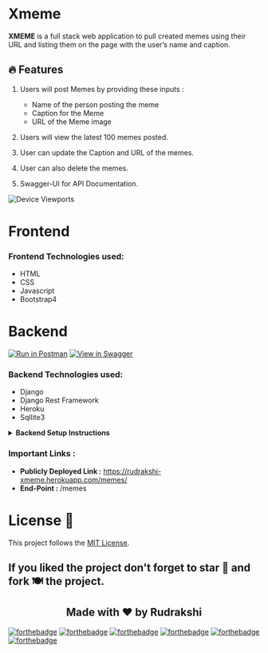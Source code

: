 # Xmeme

**XMEME** is a full stack web application to pull created memes using their URL and listing them on the page with the user’s name and caption.

## :fire: Features

1. Users will post Memes by providing these inputs :
   * Name of the person posting the meme
   * Caption for the Meme
   * URL of the Meme image
   
2. Users will view the latest 100 memes posted.

3. User can update the Caption and URL of the memes.
4. User can also delete the memes.
5. Swagger-UI for API Documentation.

![Device Viewports](https://user-images.githubusercontent.com/55245862/108157326-74e87300-7108-11eb-85c1-cd956a94b46a.png)


# Frontend 
### Frontend Technologies used:
- HTML
- CSS
- Javascript
- Bootstrap4

# Backend

[![Run in Postman](https://run.pstmn.io/button.svg)](https://documenter.getpostman.com/view/14143990/TWDRtfoy)
[![View in Swagger](http://jessemillar.github.io/view-in-swagger-button/button.svg)](https://rudrakshi-xmeme.herokuapp.com/swagger-ui/)
### Backend Technologies used:
- Django
- Django Rest Framework
- Heroku
- Sqllite3

<details>
  <summary><strong>Backend Setup Instructions</strong></summary>

- Fork and Clone the repo using
```
git clone https://github.com/rudrakshi99/Xmeme.git
cd backend
```
- Install dependencies using
```
pip3 install -r requirements.txt
```
- Make migrations using
```
python3 manage.py makemigrations
```
- Migrate Database
```
python3 manage.py migrate
```
- Create a superuser
```
python3 manage.py createsuperuser
```
- Run server using
```
python3 manage.py runserver
```
</details>

### Important Links :
* **Publicly Deployed Link :** https://rudrakshi-xmeme.herokuapp.com/memes/
* **End-Point :** /memes

# License :memo:

This project follows the [MIT License](https://choosealicense.com/licenses/mit/).

## If you liked the project don't forget to star 🌟 and fork 🍽 the project.

<h2 align="center">Made with ❤ by Rudrakshi</h2>

[![forthebadge](https://forthebadge.com/images/badges/uses-html.svg)](https://forthebadge.com)
[![forthebadge](https://forthebadge.com/images/badges/uses-css.svg)](https://forthebadge.com)
[![forthebadge](https://forthebadge.com/images/badges/made-with-javascript.svg)](https://forthebadge.com)
[![forthebadge](https://forthebadge.com/images/badges/made-with-python.svg)](https://forthebadge.com)
[![forthebadge](https://forthebadge.com/images/badges/uses-git.svg)](https://forthebadge.com)
[![forthebadge](https://forthebadge.com/images/badges/built-with-love.svg)](https://forthebadge.com)
